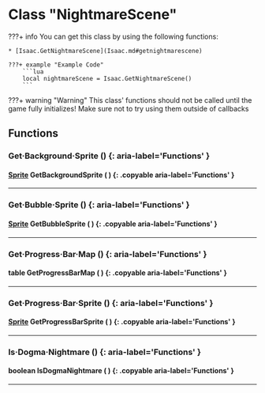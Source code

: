 # Class "NightmareScene"

???+ info
    You can get this class by using the following functions:

    * [Isaac.GetNightmareScene](Isaac.md#getnightmarescene)

    ???+ example "Example Code"
        ```lua
        local nightmareScene = Isaac.GetNightmareScene()
        ```
???+ warning "Warning"
    This class' functions should not be called until the game fully initializes! Make sure not to try using them outside of callbacks
    
## Functions

### Get·Background·Sprite () {: aria-label='Functions' }
#### [Sprite](Sprite.md) GetBackgroundSprite ( ) {: .copyable aria-label='Functions' }

___
### Get·Bubble·Sprite () {: aria-label='Functions' }
#### [Sprite](Sprite.md) GetBubbleSprite ( ) {: .copyable aria-label='Functions' }

___
### Get·Progress·Bar·Map () {: aria-label='Functions' }
#### table GetProgressBarMap ( ) {: .copyable aria-label='Functions' }

___
### Get·Progress·Bar·Sprite () {: aria-label='Functions' }
#### [Sprite](Sprite.md) GetProgressBarSprite ( ) {: .copyable aria-label='Functions' }

___
### Is·Dogma·Nightmare () {: aria-label='Functions' }
#### boolean IsDogmaNightmare ( ) {: .copyable aria-label='Functions' }

___